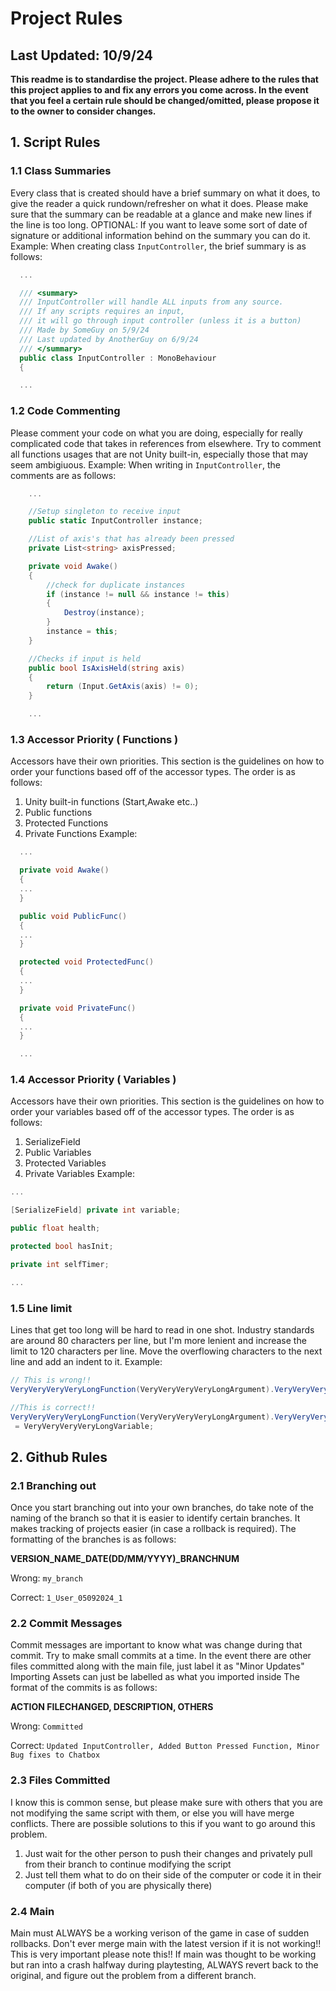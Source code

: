# Project Rules
## Last Updated: 10/9/24
**This readme is to standardise the project. Please adhere to the rules that this project applies to and fix any errors you come across. In the event that you feel a certain rule should be changed/omitted, please propose it to the owner to consider changes.**
## 1. Script Rules
### 1.1 Class Summaries
Every class that is created should have a brief summary on what it does, to give the reader a quick rundown/refresher on what it does.
Please make sure that the summary can be readable at a glance and make new lines if the line is too long.
OPTIONAL: If you want to leave some sort of date of signature or additional information behind on the summary you can do it.
Example: When creating class `InputController`, the brief summary is as follows:
```c#
  ...

  /// <summary>
  /// InputController will handle ALL inputs from any source.
  /// If any scripts requires an input,
  /// it will go through input controller (unless it is a button)
  /// Made by SomeGuy on 5/9/24
  /// Last updated by AnotherGuy on 6/9/24
  /// </summary>
  public class InputController : MonoBehaviour
  {

  ...
```
### 1.2 Code Commenting
Please comment your code on what you are doing, especially for really complicated code that takes in references from elsewhere.
Try to comment all functions usages that are not Unity built-in, especially those that may seem ambigiuous.
Example: When writing in `InputController`, the comments are as follows:
```c#
    ...

    //Setup singleton to receive input
    public static InputController instance;

    //List of axis's that has already been pressed
    private List<string> axisPressed;

    private void Awake()
    {
        //check for duplicate instances
        if (instance != null && instance != this)
        {
            Destroy(instance);
        }
        instance = this;
    }

    //Checks if input is held
    public bool IsAxisHeld(string axis)
    {
        return (Input.GetAxis(axis) != 0);
    }

    ...
```
### 1.3 Accessor Priority ( Functions )
Accessors have their own priorities.
This section is the guidelines on how to order your functions based off of the accessor types.
The order is as follows:
1. Unity built-in functions (Start,Awake etc..)
2. Public functions
3. Protected Functions
4. Private Functions
Example:
```c#
  ...

  private void Awake()
  {
  ...
  }

  public void PublicFunc()
  {
  ...
  }

  protected void ProtectedFunc()
  {
  ...
  }

  private void PrivateFunc()
  {
  ...
  }

  ...
```
### 1.4 Accessor Priority ( Variables )
Accessors have their own priorities.
This section is the guidelines on how to order your variables based off of the accessor types.
The order is as follows:
1. SerializeField
2. Public Variables
3. Protected Variables
4. Private Variables
Example:
```c#
...

[SerializeField] private int variable;

public float health;

protected bool hasInit;

private int selfTimer;

...
```
### 1.5 Line limit
Lines that get too long will be hard to read in one shot.
Industry standards are around 80 characters per line, but I'm more lenient and increase the limit to 120 characters per line.
Move the overflowing characters to the next line and add an indent to it.
Example:
```c#
// This is wrong!!
VeryVeryVeryVeryLongFunction(VeryVeryVeryVeryLongArgument).VeryVeryVeryVeryLongAttribute = VeryVeryVeryVeryLongVariable;

//This is correct!!
VeryVeryVeryVeryLongFunction(VeryVeryVeryVeryLongArgument).VeryVeryVeryVeryLongAttribute
 = VeryVeryVeryVeryLongVariable;
```
## 2. Github Rules
### 2.1 Branching out
Once you start branching out into your own branches, do take note of the naming of the branch so that it is easier to identify certain branches.
It makes tracking of projects easier (in case a rollback is required).
The formatting of the branches is as follows:

**VERSION_NAME_DATE(DD/MM/YYYY)_BRANCHNUM**

Wrong: `my_branch`

Correct: `1_User_05092024_1`

### 2.2 Commit Messages
Commit messages are important to know what was change during that commit. Try to make small commits at a time.
In the event there are other files committed along with the main file, just label it as "Minor Updates"
Importing Assets can just be labelled as what you imported inside
The format of the commits is as follows:

**ACTION FILECHANGED, DESCRIPTION, OTHERS**

Wrong: `Committed`

Correct: `Updated InputController, Added Button Pressed Function, Minor Bug fixes to Chatbox`

### 2.3 Files Committed
I know this is common sense, but please make sure with others that you are not modifying the same script with them, or else you will have merge conflicts.
There are possible solutions to this if you want to go around this problem.
1. Just wait for the other person to push their changes and privately pull from their branch to continue modifying the script
2. Just tell them what to do on their side of the computer or code it in their computer (if both of you are physically there)

### 2.4 Main
Main must ALWAYS be a working verison of the game in case of sudden rollbacks. Don't ever merge main with the latest version if it is not working!!
This is very important please note this!!
If main was thought to be working but ran into a crash halfway during playtesting, ALWAYS revert back to the original, and figure out the problem from a different branch.
